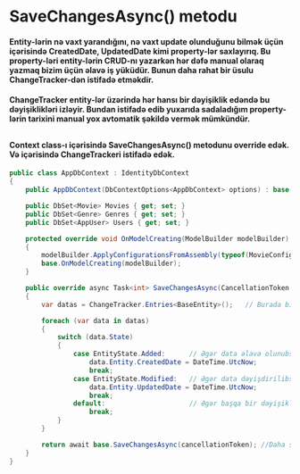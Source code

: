 # SaveChangesAsync() metodu 


#### Entity-lərin nə vaxt yarandığını, nə vaxt update olunduğunu bilmək üçün içərisində CreatedDate, UpdatedDate kimi property-lər saxlayırıq. Bu property-ləri entity-lərin CRUD-nı yazarkən hər dəfə manual olaraq yazmaq bizim üçün əlavə iş yüküdür. Bunun daha rahat bir üsulu ChangeTracker-dən istifadə etməkdir.

 

#### ChangeTracker entity-lər üzərində hər hansı bir dəyişiklik edəndə bu dəyişiklikləri izləyir. Bundan istifadə edib yuxarıda sadaladığım property-lərin tarixini manual yox avtomatik şəkildə vermək mümkündür.

##

#### Context class-ı içərisində SaveChangesAsync() metodunu override edək. Və içərisində ChangeTrackeri istifadə edək.
```cs
public class AppDbContext : IdentityDbContext
{
    public AppDbContext(DbContextOptions<AppDbContext> options) : base(options) { }

    public DbSet<Movie> Movies { get; set; }
    public DbSet<Genre> Genres { get; set; }
    public DbSet<AppUser> Users { get; set; }

    protected override void OnModelCreating(ModelBuilder modelBuilder)
    {
        modelBuilder.ApplyConfigurationsFromAssembly(typeof(MovieConfiguration).Assembly);
        base.OnModelCreating(modelBuilder);
    }

    public override async Task<int> SaveChangesAsync(CancellationToken cancellationToken = default) 
    {
        var datas = ChangeTracker.Entries<BaseEntity>();   // Burada biz BaseEntity-dən miras alan siniflərin dəyişikliklərini əldə edirik.

        foreach (var data in datas) 
        {
            switch (data.State)
            {
                case EntityState.Added:      // Əgər data əlavə olunubsa CreatedDate-i yeniləyirik.
                    data.Entity.CreatedDate = DateTime.UtcNow;
                    break;
                case EntityState.Modified:   // Əgər data dəyişdirilibsə UpdatedDate-i yeniləyirik.
                    data.Entity.UpdatedDate = DateTime.UtcNow;
                    break;
                default:                     // Əgər başqa bir dəyişiklik olubsa heç bir şey etmirik.
                    break;
            }
        }

        return await base.SaveChangesAsync(cancellationToken); //Daha sonra base-dəki SaveChangesAsync metodunu işə salırıq və dəyişiklikləri save edirik.
    }
}
```